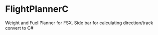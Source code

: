 # FlightPlannerC
Weight and Fuel Planner for FSX. Side bar for calculating direction/track convert to C#
